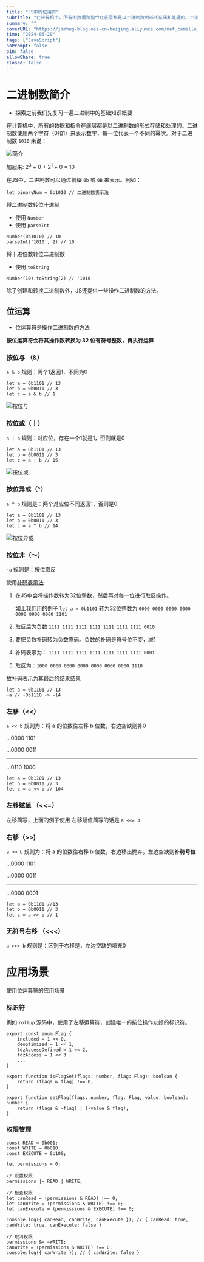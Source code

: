 ```yaml
---
title: "JS中的位运算"
subtitle: "在计算机中，所有的数据和指令在底层都是以二进制数的形式存储和处理的。二进制数使用两个字符（0和1）来表示数字，每一位代表一个不同的幂次"
summary: ""
coverURL: "https://jimhug-blog.oss-cn-beijing.aliyuncs.com/met_camille_pissarro_1896.jpg"
time: "2024-06-29"
tags: ["JavaScript"]
noPrompt: false
pin: false
allowShare: true
closed: false
---
```



# 二进制数简介

- 探索之前我们先复习一遍二进制中的基础知识概要
  
在计算机中，所有的数据和指令在底层都是以二进制数的形式存储和处理的。二进制数使用两个字符（0和1）来表示数字，每一位代表一个不同的幂次。对于二进制数 `1010` 来说：

![简介](https://jimhug-blog.oss-cn-beijing.aliyuncs.com/01.png)


加起来:  $2^3$ + 0 + $2^1$ + 0 = 10

在JS中，二进制数可以通过前缀 `0b` 或 `0B` 来表示。例如：

```tsx
let binaryNum = 0b1010 // 二进制数表示法
```

将二进制数转位十进制

- 使用 `Number`
- 使用 `parseInt`

```tsx
Number(0b1010) // 10
parseInt('1010', 2) // 10
```

将十进位数转位二进制数

- 使用 `toString`

```tsx
Number(10).toString(2) // '1010'
```

除了创建和转换二进制数外，JS还提供一些操作二进制数的方法。

## 位运算

- 位运算符是操作二进制数的方法

**按位运算符会将其操作数转换为 32 位有符号整数，再执行运算**

### 按位与 （&）

`a & b` 规则：两个1返回1，不同为0

```tsx
let a = 0b1101 // 13
let b = 0b0011 // 3
let c = a & b // 1
```

![按位与](https://jimhug-blog.oss-cn-beijing.aliyuncs.com/02.png)

### 按位或（｜）

`a | b` 规则：对应位，存在一个1就是1，否则就是0

```tsx
let a = 0b1101 // 13
let b = 0b0011 // 3
let c = a | b // 15
```

![按位或](https://jimhug-blog.oss-cn-beijing.aliyuncs.com/03.png)
### 按位异或（^）

`a ^ b` 规则是：两个对应位不同返回1，否则是0

```tsx
let a = 0b1101 // 13
let b = 0b0011 // 3
let c = a ^ b // 14
```

![按位异或](https://jimhug-blog.oss-cn-beijing.aliyuncs.com/04.png)

### 按位非（～）

`~a` 规则是：按位取反

使用[补码表示法](https://zh.wikipedia.org/wiki/%E4%BA%8C%E8%A3%9C%E6%95%B8)

1. 在JS中会将操作数转为32位整数，然后再对每一位进行取反操作。
    
    如上我们用的例子 `let a = 0b1101` 转为32位整数为 `0000 0000 0000 0000 0000 0000 0000 1101`
    
2. 取反后为负数 `1111 1111 1111 1111 1111 1111 1111 0010` 
3. 要把负数补码转为负数原码。负数的补码是符号位不变，减1
4. 补码表示为： `1111 1111 1111 1111 1111 1111 1111 0001`
5. 取反为：`1000 0000 0000 0000 0000 0000 0000 1110`

故补码表示为其最后的结果结果

```tsx
let a = 0b1101 // 13
~a // -0b1110 -> -14
```

### 左移（<<）

`a << b` 规则为：将 a 的位数往左移 b 位数，右边空缺则补0

…0000  1101

…0000 0011

- - - - - - - - - - - - -

…0110 1000

```tsx
let a = 0b1101 // 13
let b = 0b0011 // 3
let c = a << b // 104
```

### 左移赋值 （<<=）

左移简写，上面的例子使用 左移赋值简写的话是 `a <<= 3` 

### 右移（>>)

`a >> b` 规则为：将 a 的位数往右移 b 位数，右边移出抛弃，左边空缺则补**符号位**

…0000  1101

…0000 0011

- - - - - - - - 

…0000 0001

```tsx
let a = 0b1101 //13
let b = 0b0011 // 3
let c = a >> b // 1
```

### 无符号右移 （<<<）

`a >>> b` 规则是：区别于右移是，左边空缺的填充0

# 应用场景

使用位运算符的应用场景

### 标识符

例如 `rollup` 源码中，使用了左移运算符，创建唯一的按位操作友好的标识符。

```tsx
export const enum Flag {
	included = 1 << 0,
	deoptimized = 1 << 1,
	tdzAccessDefined = 1 << 2,
	tdzAccess = 1 << 3
	...
}

export function isFlagSet(flags: number, flag: Flag): boolean {
	return (flags & flag) !== 0;
}

export function setFlag(flags: number, flag: Flag, value: boolean): number {
	return (flags & ~flag) | (-value & flag);
}
```

### 权限管理

```tsx
const READ = 0b001;
const WRITE = 0b010;
const EXECUTE = 0b100;

let permissions = 0;

// 设置权限
permissions |= READ | WRITE;

// 检查权限
let canRead = (permissions & READ) !== 0;
let canWrite = (permissions & WRITE) !== 0;
let canExecute = (permissions & EXECUTE) !== 0;

console.log({ canRead, canWrite, canExecute }); // { canRead: true, canWrite: true, canExecute: false }

// 取消权限
permissions &= ~WRITE;
canWrite = (permissions & WRITE) !== 0;
console.log({ canWrite }); // { canWrite: false }
```
